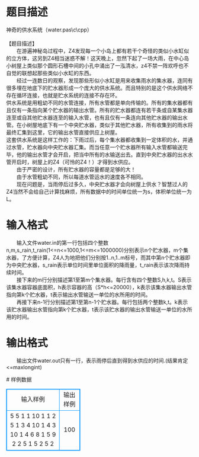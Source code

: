 # 

 
 # 题目描述 
<p>
神奇的供水系统（water.pas\c\cpp）<br><br>【题目描述】<br>　　在游遍神秘岛过程中，Z4发现每一个小岛上都有若干个奇怪的类似小水缸似的立方体，这另到Z4相当迷惑不解！这天晚上，忽然下起了一场大雨，在中心岛小树屋上类似那个圆形石槽中间的小孔中涌出了一泓清水，z4不禁一阵欢呼也不自觉的联想起那些类似小水缸的东西。<br>　　经过一连数日的观察，发现那些形似小水缸是用来收集雨水的集水器，连同有很多埋在地底下的贮水器形成一个庞大的供水系统。而且特别的是这个供水网络不存在循环连接，也就是贮水系统的连接不存在环。<br>供水系统是用粗幼不同的水管连接，所有水管都是单向传输的。所有的集水器都有且仅有一条指向某个贮水器的输出水管。所有的贮水器都连有若干条或自某集水器连至或自其他贮水器连至的输入水管，也有且仅有一条连向其他贮水器的输出水管。在小树屋地底下有一个中央贮水器，类似于其他贮水器，所有收集到的雨水将最终汇集到这里，它的输出水管直接供应上树屋。<br>这套供水系统是这样工作的：下雨过后，每个集水器都收集到一定体积的水，并通过水管，贮水器向中央贮水器汇集。而当任意一个贮水器所有输入水管都输送完毕，他的输出水管才会开启，把当中所有的水输送出去。直到中央贮水器的出水水管开启时，树屋上的Z4（可怜的Z4！）才得到水供应。<br>　　由于严密的设计，所有贮水器的容量都是足够的大！<br>　　由于水管粗幼不同，所以每道水管运水的速度各不相同。<br>　　现在问题是，当雨停后过多久，中央贮水器才会向树屋上供水？智慧过人的Z4当然不会给自己计算找麻烦，所有数据中的时间单位统一为s，体积单位统一为L。<br></p> 

 
 # 输入格式 
<p>
　　输入文件water.in的第一行包括四个整数n,m,s_rain,t_rain(1<=n<=1000,1<=m<=1000000)分别表示n个贮水器，m个集水器，了方便计算，Z4人为地把他们分别按1..n,1..m标号，而其中第n个贮水器即为中央贮水器，s_rain表示单位时间里单位面积的降雨量，t_rain表示该次降雨持续时间。<br>　　接下来的m行分别描述第1至第m个集水器。每行含有四个整数S,h,k,t。S表示该集水器容器底面积，h表示容器的高（S*h<=20000），k表示该集水器输出水管指向第k个贮水器，t表示输出水管输送一单位的水所用的时间。<br>　　再接下来n-1行分别描述第1至第n-1个贮水器。每行包括两个整数k,t。k表示该贮水器输出水管指向第k个贮水器，t表示该贮水器的输出水管输送一单位的水所用的时间。<br></p> 

 
 # 输出格式 
<p>
　　输出文件water.out只有一行，表示雨停后直到得到水供应的时间.(结果肯定<=maxlongint)<br></p> 
# 样例数据
<style>
        table,table tr th, table tr td { border:1px solid #0094ff; }
        table { width: 200px; min-height: 25px; line-height: 25px; text-align: center; border-collapse: collapse;}   
    </style>
<table>
	<tr>
		<td>输入样例</td>
		<td>输出样例</td>
	</tr>
<tr><td>5 5 1 1
10 1 1 2
5 1 3 4
10 1 4 3
10 1 4 6
8 1 5 9
2 2
5 1
5 2
5 2
</td><td>100</td></tr></table>
